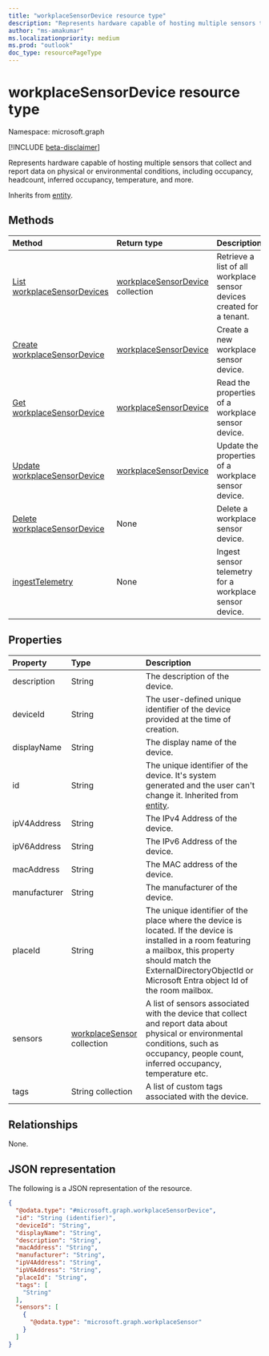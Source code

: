 ```yaml
---
title: "workplaceSensorDevice resource type"
description: "Represents hardware capable of hosting multiple sensors that collect and report data on physical or environmental conditions, including occupancy, headcount, inferred occupancy, temperature, and more."
author: "ms-amakumar"
ms.localizationpriority: medium
ms.prod: "outlook"
doc_type: resourcePageType
---
```


# workplaceSensorDevice resource type

Namespace: microsoft.graph

[!INCLUDE [beta-disclaimer](../../includes/beta-disclaimer.md)]

Represents hardware capable of hosting multiple sensors that collect and report data on physical or environmental conditions, including occupancy, headcount, inferred occupancy, temperature, and more.

Inherits from [entity](../resources/entity.md).

## Methods
|Method|Return type|Description|
|:---|:---|:---|
|[List workplaceSensorDevices](../api/workplace-list-sensordevices.md)|[workplaceSensorDevice](../resources/workplacesensordevice.md) collection|Retrieve a list of all workplace sensor devices created for a tenant.|
|[Create workplaceSensorDevice](../api/workplace-post-sensordevices.md)|[workplaceSensorDevice](../resources/workplacesensordevice.md)|Create a new workplace sensor device.|
|[Get workplaceSensorDevice](../api/workplacesensordevice-get.md)|[workplaceSensorDevice](../resources/workplacesensordevice.md)|Read the properties of a workplace sensor device.|
|[Update workplaceSensorDevice](../api/workplacesensordevice-update.md)|[workplaceSensorDevice](../resources/workplacesensordevice.md)|Update the properties of a workplace sensor device.|
|[Delete workplaceSensorDevice](../api/workplace-delete-sensordevices.md)|None|Delete a workplace sensor device.|
|[ingestTelemetry](../api/workplacesensordevice-ingesttelemetry.md)|None|Ingest sensor telemetry for a workplace sensor device.|

## Properties
|Property|Type|Description|
|:---|:---|:---|
|description|String| The description of the device. |
|deviceId|String| The user-defined unique identifier of the device provided at the time of creation. |
|displayName|String| The display name of the device. |
|id|String| The unique identifier of the device. It's system generated and the user can't change it. Inherited from [entity](../resources/entity.md).|
|ipV4Address|String| The IPv4 Address of the device. |
|ipV6Address|String| The IPv6 Address of the device. |
|macAddress|String| The MAC address of the device. |
|manufacturer|String| The manufacturer of the device. |
|placeId|String| The unique identifier of the place where the device is located. If the device is installed in a room featuring a mailbox, this property should match the ExternalDirectoryObjectId or Microsoft Entra object Id of the room mailbox. |
|sensors|[workplaceSensor](../resources/workplacesensor.md) collection| A list of sensors associated with the device that collect and report data about physical or environmental conditions, such as occupancy, people count, inferred occupancy, temperature etc. |
|tags|String collection| A list of custom tags associated with the device. |

## Relationships
None.

## JSON representation
The following is a JSON representation of the resource.
<!-- {
  "blockType": "resource",
  "keyProperty": "id",
  "@odata.type": "microsoft.graph.workplaceSensorDevice",
  "baseType": "microsoft.graph.entity",
  "openType": false
}
-->
``` json
{
  "@odata.type": "#microsoft.graph.workplaceSensorDevice",
  "id": "String (identifier)",
  "deviceId": "String",
  "displayName": "String",
  "description": "String",
  "macAddress": "String",
  "manufacturer": "String",
  "ipV4Address": "String",
  "ipV6Address": "String",
  "placeId": "String",
  "tags": [
    "String"
  ],
  "sensors": [
    {
      "@odata.type": "microsoft.graph.workplaceSensor"
    }
  ]
}
```

